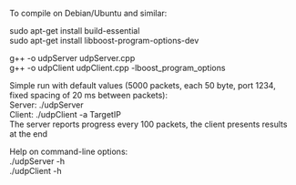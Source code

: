 To compile on Debian/Ubuntu and similar:

sudo apt-get install build-essential  
sudo apt-get install libboost-program-options-dev

g++ -o udpServer udpServer.cpp  
g++ -o udpClient udpClient.cpp -lboost_program_options

Simple run with default values (5000 packets, each 50 byte, port 1234, fixed spacing of 20 ms between packets):  
Server: ./udpServer  
Client: ./udpClient -a TargetIP  
The server reports progress every 100 packets, the client presents results at the end

Help on command-line options:  
./udpServer -h  
./udpClient -h 

